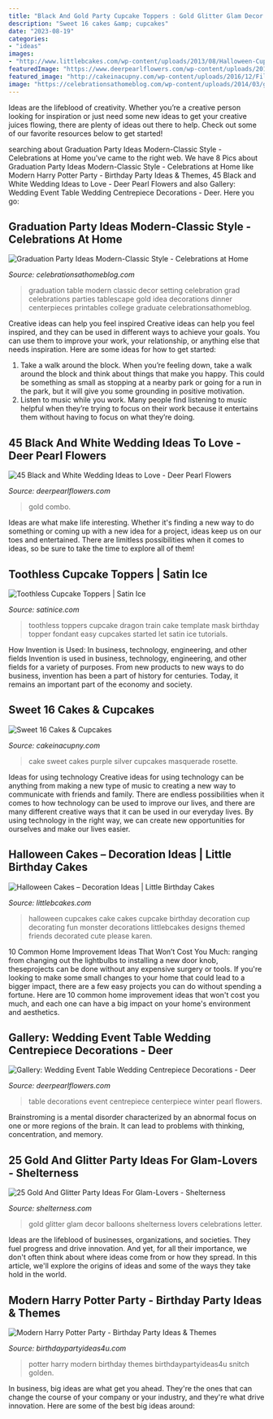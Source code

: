 ```yaml
---
title: "Black And Gold Party Cupcake Toppers : Gold Glitter Glam Decor Balloons Shelterness Lovers Celebrations Letter"
description: "Sweet 16 cakes &amp; cupcakes"
date: "2023-08-19"
categories:
- "ideas"
images:
- "http://www.littlebcakes.com/wp-content/uploads/2013/08/Halloween-Cup-Cakes.jpg"
featuredImage: "https://www.deerpearlflowers.com/wp-content/uploads/2015/09/Black-white-and-gold-are-a-classic-combo.jpg"
featured_image: "http://cakeinacupny.com/wp-content/uploads/2016/12/File-Dec-27-8-39-57-PM-e1482889357365-640x853.jpeg"
image: "https://celebrationsathomeblog.com/wp-content/uploads/2014/03/graduation-party-tablescape.jpg"
---
```



Ideas are the lifeblood of creativity. Whether you’re a creative person looking for inspiration or just need some new ideas to get your creative juices flowing, there are plenty of ideas out there to help. Check out some of our favorite resources below to get started!

	

		
searching about Graduation Party Ideas Modern-Classic Style - Celebrations at Home you've came to the right web. We have 8 Pics about Graduation Party Ideas Modern-Classic Style - Celebrations at Home like Modern Harry Potter Party - Birthday Party Ideas &amp; Themes, 45 Black and White Wedding Ideas to Love - Deer Pearl Flowers and also Gallery: Wedding Event Table Wedding Centrepiece Decorations - Deer. Here you go:
		
    
## Graduation Party Ideas Modern-Classic Style - Celebrations At Home

<img loading=lazy src="https://celebrationsathomeblog.com/wp-content/uploads/2014/03/graduation-party-tablescape.jpg" onerror="this.onerror=null;this.src='https://tse4.mm.bing.net/th?id=OIP.HjmufOgKCtRI--T0omSMgwHaKc&amp;pid=15.1';" alt="Graduation Party Ideas Modern-Classic Style - Celebrations at Home">

_Source: celebrationsathomeblog.com_

>graduation table modern classic decor setting celebration grad celebrations parties tablescape gold idea decorations dinner centerpieces printables college graduate celebrationsathomeblog. 

	

Creative ideas can help you feel inspired
Creative ideas can help you feel inspired, and they can be used in different ways to achieve your goals. You can use them to improve your work, your relationship, or anything else that needs inspiration. Here are some ideas for how to get started: 
1. Take a walk around the block. When you’re feeling down, take a walk around the block and think about things that make you happy. This could be something as small as stopping at a nearby park or going for a run in the park, but it will give you some grounding in positive motivation. 
2. Listen to music while you work. Many people find listening to music helpful when they’re trying to focus on their work because it entertains them without having to focus on what they’re doing.

    
## 45 Black And White Wedding Ideas To Love - Deer Pearl Flowers

<img loading=lazy src="https://www.deerpearlflowers.com/wp-content/uploads/2015/09/Black-white-and-gold-are-a-classic-combo.jpg" onerror="this.onerror=null;this.src='https://tse3.mm.bing.net/th?id=OIP.1-2b2DRkFd2NMCvYwWHYtgHaLH&amp;pid=15.1';" alt="45 Black and White Wedding Ideas to Love - Deer Pearl Flowers">

_Source: deerpearlflowers.com_

>gold combo. 

	

Ideas are what make life interesting. Whether it's finding a new way to do something or coming up with a new idea for a project, ideas keep us on our toes and entertained. There are limitless possibilities when it comes to ideas, so be sure to take the time to explore all of them!

    
## Toothless Cupcake Toppers | Satin Ice

<img loading=lazy src="https://s3.amazonaws.com/satin-ice-website/tutorials/ToothlessTutorialStep2.png?mtime=20170323164951" onerror="this.onerror=null;this.src='https://tse4.mm.bing.net/th?id=OIP.WUROp6ZadAdbZzLTABvm-AHaHa&amp;pid=15.1';" alt="Toothless Cupcake Toppers | Satin Ice">

_Source: satinice.com_

>toothless toppers cupcake dragon train cake template mask birthday topper fondant easy cupcakes started let satin ice tutorials. 

	

How Invention is Used: In business, technology, engineering, and other fields
Invention is used in business, technology, engineering, and other fields for a variety of purposes. From new products to new ways to do business, invention has been a part of history for centuries. Today, it remains an important part of the economy and society.

    
## Sweet 16 Cakes &amp; Cupcakes

<img loading=lazy src="http://cakeinacupny.com/wp-content/uploads/2016/12/File-Dec-27-8-39-57-PM-e1482889357365-640x853.jpeg" onerror="this.onerror=null;this.src='https://tse4.mm.bing.net/th?id=OIP.zCu71AYQNMdiKRNeSGEsKQHaJ3&amp;pid=15.1';" alt="Sweet 16 Cakes &amp; Cupcakes">

_Source: cakeinacupny.com_

>cake sweet cakes purple silver cupcakes masquerade rosette. 

	

Ideas for using technology
Creative ideas for using technology can be anything from making a new type of music to creating a new way to communicate with friends and family. There are endless possibilities when it comes to how technology can be used to improve our lives, and there are many different creative ways that it can be used in our everyday lives. By using technology in the right way, we can create new opportunities for ourselves and make our lives easier.

    
## Halloween Cakes – Decoration Ideas | Little Birthday Cakes

<img loading=lazy src="http://www.littlebcakes.com/wp-content/uploads/2013/08/Halloween-Cup-Cakes.jpg" onerror="this.onerror=null;this.src='https://tse1.mm.bing.net/th?id=OIP.bt6rqh7WnN6QPYYMBG8vLAHaJ4&amp;pid=15.1';" alt="Halloween Cakes – Decoration Ideas | Little Birthday Cakes">

_Source: littlebcakes.com_

>halloween cupcakes cake cakes cupcake birthday decoration cup decorating fun monster decorations littlebcakes designs themed friends decorated cute please karen. 

	

10 Common Home Improvement Ideas That Won’t Cost You Much: ranging from changing out the lightbulbs to installing a new door knob, theseprojects can be done without any expensive surgery or tools.
If you're looking to make some small changes to your home that could lead to a bigger impact, there are a few easy projects you can do without spending a fortune. Here are 10 common home improvement ideas that won't cost you much, and each one can have a big impact on your home's environment and aesthetics.

    
## Gallery: Wedding Event Table Wedding Centrepiece Decorations - Deer

<img loading=lazy src="https://www.deerpearlflowers.com/wp-content/uploads/2015/08/Wedding-Event-Table-Wedding-Centrepiece-Decorations.jpg" onerror="this.onerror=null;this.src='https://tse1.mm.bing.net/th?id=OIP.JzF7aofrAi_EpH6WE7nfuQHaLH&amp;pid=15.1';" alt="Gallery: Wedding Event Table Wedding Centrepiece Decorations - Deer">

_Source: deerpearlflowers.com_

>table decorations event centrepiece centerpiece winter pearl flowers. 

	

Brainstroming is a mental disorder characterized by an abnormal focus on one or more regions of the brain. It can lead to problems with thinking, concentration, and memory.

    
## 25 Gold And Glitter Party Ideas For Glam-Lovers - Shelterness

<img loading=lazy src="https://i.shelterness.com/2016/10/16-gold-glitter-party-decor.jpg" onerror="this.onerror=null;this.src='https://tse3.mm.bing.net/th?id=OIP.DIuVJTarVL6A9rB2u6HjtgHaLJ&amp;pid=15.1';" alt="25 Gold And Glitter Party Ideas For Glam-Lovers - Shelterness">

_Source: shelterness.com_

>gold glitter glam decor balloons shelterness lovers celebrations letter. 

	

Ideas are the lifeblood of businesses, organizations, and societies. They fuel progress and drive innovation. And yet, for all their importance, we don't often think about where ideas come from or how they spread. In this article, we'll explore the origins of ideas and some of the ways they take hold in the world.

    
## Modern Harry Potter Party - Birthday Party Ideas &amp; Themes

<img loading=lazy src="https://i0.wp.com/www.birthdaypartyideas4u.com/wp-content/uploads/2016/04/Modern-Harry-Potter-Party-Golden-Snitch.jpg" onerror="this.onerror=null;this.src='https://tse2.mm.bing.net/th?id=OIP.2XBNEPpqd-TEO2QAmlkC-gHaJm&amp;pid=15.1';" alt="Modern Harry Potter Party - Birthday Party Ideas &amp; Themes">

_Source: birthdaypartyideas4u.com_

>potter harry modern birthday themes birthdaypartyideas4u snitch golden. 

	

In business, big ideas are what get you ahead. They're the ones that can change the course of your company or your industry, and they're what drive innovation. Here are some of the best big ideas around:

